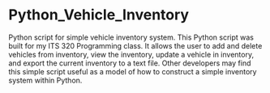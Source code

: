 # Python_Vehicle_Inventory
Python script for simple vehicle inventory system.
This Python script was built for my ITS 320 Programming class. It allows the user to add and delete vehicles from inventory, view the inventory, update a vehicle in inventory, and export the current inventory to a text file. Other developers may find this simple script useful as a model of how to construct a simple inventory system within Python.
